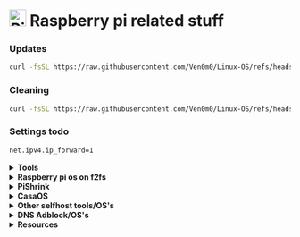 # <img height="30" src="https://raw.githubusercontent.com/Ven0m0/Ven0m0/refs/heads/main/Images/raspride.avif" alt="Pi"> Raspberry pi related stuff


### Updates

```bash
curl -fsSL https://raw.githubusercontent.com/Ven0m0/Linux-OS/refs/heads/main/RaspberryPi/update.sh | bash
```

### Cleaning

```bash
curl -fsSL https://raw.githubusercontent.com/Ven0m0/Linux-OS/refs/heads/main/RaspberryPi/PiClean.sh | bash
```

### Settings todo

```markdown
net.ipv4.ip_forward=1
```

<details>
<summary><b>Tools</b></summary>

- [cylon-deb](https://github.com/gavinlyonsrepo/cylon-deb)

</details>

<details>
<summary><b>Raspberry pi os on f2fs</b></summary>

- download an os image ([DietPi](https://dietpi.com) or [Raspberry Pi OS](https://www.raspberrypi.com/software))
- change the filenames to fit your usecase in [raspberry-fs.sh](RaspberryPi/raspberry-fs.sh)
- have [raspberry_f2fs.sh](RaspberryPi/raspberry_f2fs.sh) and the image in the same path as the raspberry-fs.sh script
- answer the prompts
- success
</details>
<details>
<summary><b>PiShrink</b></summary>

- [PiShrink](https://github.com/Drewsif/PiShrink)

</details>
<details> 
<summary><b>CasaOS</b></summary>

- Install [CasaOS](https://casaos.zimaspace.com)

```bash
sudo casaos-uninstall
curl -fsSL https://get.casaos.io | sudo bash
```

- Update

```bash
curl -fsSL https://get.casaos.io/update | sudo bash
```

</details>
<details>
<summary><b>Other selfhost tools/OS's</b></summary>
  
- [DietPi](https://dietpi.com)

- [NextcloudPi](https://github.com/nextcloud/nextcloudpi)

- [Runtipi](https://runtipi.io)
  <details>
    <summary><b>Install</b></summary>

    ```bash
    curl -L https://setup.runtipi.io | bash
    ```

  </details>

- [cosmos](https://cosmos-cloud.io)
  <details>
    <summary><b>Install</b></summary>

    https://cosmos-cloud.io/doc/1%20index/#automatic-installation
    ```bash
    # IF YOU NEED TO CHANGE THE PORTS, DO IT BEFORE RUNNING THE COMMAND
    # You can overwrite any other env var by adding them here
    export COSMOS_HTTP_PORT=80
    export COSMOS_HTTPS_PORT=443
    
    # You can run a dry run to see what will be installed
    curl -fsSL https://cosmos-cloud.io/get.sh | sudo -E bash -s -- --dry-run
    
    # If you are happy with the result, you can run the command
    curl -fsSL https://cosmos-cloud.io/get.sh | sudo -E bash -s
    ```
    One liner:
    ```bash
    export COSMOS_HTTP_PORT=80 COSMOS_HTTPS_PORT=443; curl -fsSL https://cosmos-cloud.io/get.sh | sudo -E bash -s
    ```

  </details>

- [yunohost](https://yunohost.org)

- [Homepage docker](https://github.com/gethomepage/homepage)

- [ShellHub](https://www.shellhub.io)

</details>
<details>
<summary><b>DNS Adblock/OS's</b></summary>

- Pihole

- Adguard

- [Blocky](https://0xerr0r.github.io/blocky/latest)

</details>
<details>
<summary><b>Resources</b></summary>

- [Awesome-selfhosted](https://awesome-selfhosted.net/tags/web-servers.html)

</details>
